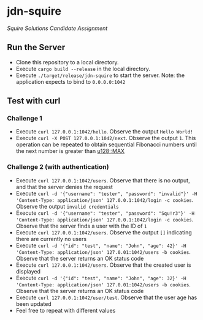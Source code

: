 # jdn-squire

*Squire Solutions Candidate Assignment*

## Run the Server

* Clone this repository to a local directory.
* Execute `cargo build --release` in the local directory.
* Execute `./target/release/jdn-squire` to start the server. Note: the application expects to bind to `0.0.0.0:1042`

## Test with curl

### Challenge 1

* Execute `curl 127.0.0.1:1042/hello`. Observe the output `Hello World!`
* Execute `curl -X POST 127.0.0.1:1042/next`. Observe the output `1`. This operation can be repeated to obtain sequential Fibonacci numbers until the next number is greater than [u128::MAX](https://doc.rust-lang.org/std/primitive.u128.html#associatedconstant.MAX)

### Challenge 2 (with authentication)

* Execute `curl 127.0.0.1:1042/users`. Observe that there is no output, and that the server denies the request
* Execute `curl -d '{"username": "tester", "password": "invalid"}' -H 'Content-Type: application/json' 127.0.0.1:1042/login -c cookies`. Observe the output `invalid credentials`
* Execute `curl -d '{"username": "tester", "password": "Squ!r3"}' -H 'Content-Type: application/json' 127.0.0.1:1042/login -c cookies`. Observe that the server finds a user with the ID of `1`
* Execute `curl 127.0.0.1:1042/users`. Observe the output `[]` indicating there are currently no users
* Execute `curl -d '{"id": "test", "name": "John", "age": 42}' -H 'Content-Type: application/json' 127.0.01:1042/users -b cookies`. Observe that the server returns an OK status code
* Execute `curl 127.0.0.1:1042/users`. Observe that the created user is displayed
* Execute `curl -d '{"id": "test", "name": "John", "age": 32}' -H 'Content-Type: application/json' 127.0.01:1042/users -b cookies`. Observe that the server returns an OK status code
* Execute `curl 127.0.0.1:1042/user/test`. Observe that the user age has been updated
* Feel free to repeat with different values

